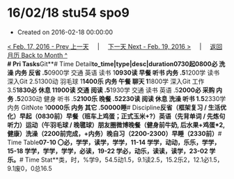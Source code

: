 # 16/02/18 stu54 spo9

* Created on 2016-02-18 00:00:00

[&lt; Feb. 17, 2016 - Prev 上一天](d17.md)     \|     [下一天 Next - Feb. 19, 2016 &gt;](d19.md)     \|     [返回月历 Back to Month ^](index.md)   
**\# Pri Tasks**Git**\# Time Detail**to\_time\|type\|desc\|duration0730起0800必 洗澡 内务 反省 .5**0900学 交通 英语 读书 1**0930读 早餐 听书 内务 .5**1200学 读书 深入Git 2.51300动 羽毛球 1**1400乐 内务 午餐 聊天 1**1800学 深入Git 工作 3.5**1830必 休息 11900读 交通 阅读 .5**1930学 交通 读书 英语 .5**2000必 采购 内务 .5**2030动 健身 听书 .5**2100乐 晚餐 .52230读 阅读 休息 洗澡 听书 1.5**2330学 内务 GitNote 1**0000乐 内务 其它 .50000睡**\# Discipline**反省（框架复习 / 生活优化）早起（0830前）早餐（班车上鸡蛋；正式玉米+?）英语（先背单词 / 先炼句听力）运动（午羽毛球 / 晚毽球）朋友圈微博晚餐（健身前牛奶, 后水果+鸡蛋\*2, 健康）洗澡（2200前完成，+内务）晚自习（2200-2300）早睡（2330前）**\# Time Table**07-10 〇必，学学，读学，学学，11-14 学学，动动，乐乐，学学，15-18 学学，学学，学学，必读，19-22 学必，动乐，读读，读学，23-02 学乐。**\# Time Stat**类，时，%学9，54.5动1.5，9.1读2.5，15.2乐2，12.1必1.5，9.1废0，0总16.5

